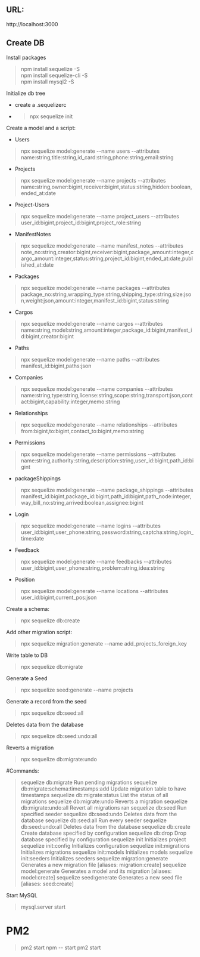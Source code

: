 ## URL:
http://localhost:3000

## Create DB
Install packages
> npm install sequelize -S  
> npm install sequelize-cli -S  
> npm install mysql2 -S  

Initialize db tree  
- create a .sequelizerc
- > npx sequelize init

Create a model and a script: 
- Users
> npx sequelize model:generate --name users --attributes name:string,title:string,id_card:string,phone:string,email:string

- Projects
> npx sequelize model:generate --name projects --attributes name:string,owner:bigint,receiver:bigint,status:string,hidden:boolean,ended_at:date

- Project-Users
> npx sequelize model:generate --name project_users --attributes user_id:bigint,project_id:bigint,project_role:string

- ManifestNotes
> npx sequelize model:generate --name manifest_notes --attributes note_no:string,creator:bigint,receiver:bigint,package_amount:integer,cargo_amount:integer,status:string,project_id:bigint,ended_at:date,published_at:date

- Packages
> npx sequelize model:generate --name packages --attributes package_no:string,wrapping_type:string,shipping_type:string,size:json,weight:json,amount:integer,manifest_id:bigint,status:string

- Cargos
> npx sequelize model:generate --name cargos --attributes name:string,model:string,amount:integer,package_id:bigint,manifest_id:bigint,creator:bigint

- Paths
> npx sequelize model:generate --name paths --attributes manifest_id:bigint,paths:json

- Companies
> npx sequelize model:generate --name companies --attributes name:string,type:string,license:string,scope:string,transport:json,contact:bigint,capability:integer,memo:string

- Relationships
> npx sequelize model:generate --name relationships --attributes from:bigint,to:bigint,contact_to:bigint,memo:string

- Permissions
> npx sequelize model:generate --name permissions --attributes name:string,authority:string,description:string,user_id:bigint,path_id:bigint

- packageShippings
> npx sequelize model:generate --name package_shippings --attributes manifest_id:bigint,package_id:bigint,path_id:bigint,path_node:integer,way_bill_no:string,arrived:boolean,assignee:bigint

- Login
> npx sequelize model:generate --name logins --attributes user_id:bigint,user_phone:string,password:string,captcha:string,login_time:date

- Feedback
> npx sequelize model:generate --name feedbacks --attributes user_id:bigint,user_phone:string,problem:string,idea:string

- Position
> npx sequelize model:generate --name locations --attributes user_id:bigint,current_pos:json

Create a schema:
> npx sequelize db:create

Add other migration script:
> npx sequelize migration:generate --name add_projects_foreign_key

Write table to DB  
> npx sequelize db:migrate

Generate a Seed
> npx sequelize seed:generate --name projects

Generate a record from the seed
> npx sequelize db:seed:all

Deletes data from the database
> npx sequelize db:seed:undo:all

Reverts a migration
> npx sequelize db:migrate:undo

#Commands:
> sequelize db:migrate                        Run pending migrations
> sequelize db:migrate:schema:timestamps:add  Update migration table to have timestamps
> sequelize db:migrate:status                 List the status of all migrations
> sequelize db:migrate:undo                   Reverts a migration
> sequelize db:migrate:undo:all               Revert all migrations ran
> sequelize db:seed                           Run specified seeder
> sequelize db:seed:undo                      Deletes data from the database
> sequelize db:seed:all                       Run every seeder
> sequelize db:seed:undo:all                  Deletes data from the database
> sequelize db:create                         Create database specified by configuration
> sequelize db:drop                           Drop database specified by configuration
> sequelize init                              Initializes project
> sequelize init:config                       Initializes configuration
> sequelize init:migrations                   Initializes migrations
> sequelize init:models                       Initializes models
> sequelize init:seeders                      Initializes seeders
> sequelize migration:generate                Generates a new migration file      [aliases: migration:create]
> sequelize model:generate                    Generates a model and its migration [aliases: model:create]
> sequelize seed:generate                     Generates a new seed file           [aliases: seed:create]

Start MySQL
> mysql.server start

# PM2
> pm2 start npm -- start
> pm2 start <json>
